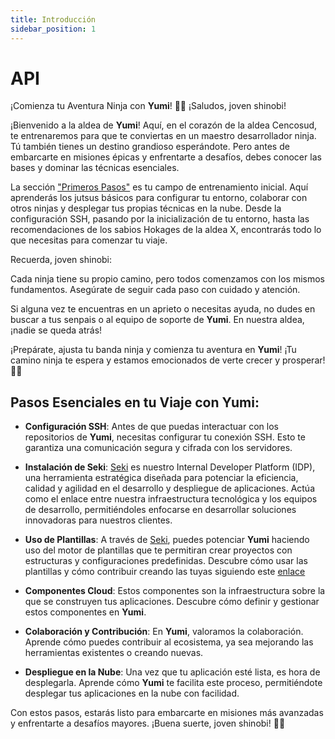 ```yaml
---
title: Introducción
sidebar_position: 1
---
```


# API

¡Comienza tu Aventura Ninja con **Yumi**! 🍥🌀
¡Saludos, joven shinobi!

¡Bienvenido a la aldea de **Yumi**! Aquí, en el corazón de la aldea Cencosud, te entrenaremos para que te conviertas en un maestro desarrollador ninja. Tú también tienes un destino grandioso esperándote. Pero antes de embarcarte en misiones épicas y enfrentarte a desafíos, debes conocer las bases y dominar las técnicas esenciales.

La sección ["Primeros Pasos"](./getting-started/index.md) es tu campo de entrenamiento inicial. Aquí aprenderás los jutsus básicos para configurar tu entorno, colaborar con otros ninjas y desplegar tus propias técnicas en la nube. Desde la configuración SSH, pasando por la inicialización de tu entorno, hasta las recomendaciones de los sabios Hokages de la aldea X, encontrarás todo lo que necesitas para comenzar tu viaje.

Recuerda, joven shinobi:

Cada ninja tiene su propio camino, pero todos comenzamos con los mismos fundamentos. Asegúrate de seguir cada paso con cuidado y atención.

Si alguna vez te encuentras en un aprieto o necesitas ayuda, no dudes en buscar a tus senpais o al equipo de soporte de **Yumi**. En nuestra aldea, ¡nadie se queda atrás!

¡Prepárate, ajusta tu banda ninja y comienza tu aventura en **Yumi**! ¡Tu camino ninja te espera y estamos emocionados de verte crecer y prosperar! 🍃🌟

## Pasos Esenciales en tu Viaje con **Yumi**:
- **Configuración SSH**: Antes de que puedas interactuar con los repositorios de **Yumi**, necesitas configurar tu conexión SSH. Esto te garantiza una comunicación segura y cifrada con los servidores.

- **Instalación de Seki**: [Seki](https://cencosud.atlassian.net/wiki/spaces/MPE/pages/127860813/Introducci+n+a+Seki) es nuestro Internal Developer Platform (IDP), una herramienta estratégica diseñada para potenciar la eficiencia, calidad y agilidad en el desarrollo y despliegue de aplicaciones. Actúa como el enlace entre nuestra infraestructura tecnológica y los equipos de desarrollo, permitiéndoles enfocarse en desarrollar soluciones innovadoras para nuestros clientes.

- **Uso de Plantillas**: A través de [Seki](https://cencosud.atlassian.net/wiki/spaces/MPE/pages/127860813/Introducci+n+a+Seki), puedes potenciar **Yumi** haciendo uso del motor de plantillas que te permitiran crear proyectos con estructuras y configuraciones predefinidas. Descubre cómo usar las plantillas y cómo contribuir creando las tuyas siguiendo este [enlace](https://cencosud.atlassian.net/wiki/spaces/MPE/pages/128581670/Plantillas+de+Proyectos+en+Seki)

- **Componentes Cloud**: Estos componentes son la infraestructura sobre la que se construyen tus aplicaciones. Descubre cómo definir y gestionar estos componentes en **Yumi**.

- **Colaboración y Contribución**: En **Yumi**, valoramos la colaboración. Aprende cómo puedes contribuir al ecosistema, ya sea mejorando las herramientas existentes o creando nuevas.

- **Despliegue en la Nube**: Una vez que tu aplicación esté lista, es hora de desplegarla. Aprende cómo **Yumi** te facilita este proceso, permitiéndote desplegar tus aplicaciones en la nube con facilidad.

Con estos pasos, estarás listo para embarcarte en misiones más avanzadas y enfrentarte a desafíos mayores. ¡Buena suerte, joven shinobi! 🍥🌀
